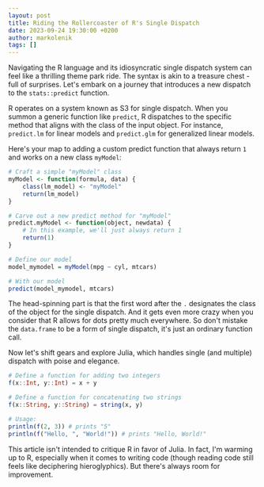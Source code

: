 ```yaml
---
layout: post
title: Riding the Rollercoaster of R's Single Dispatch
date: 2023-09-24 19:30:00 +0200
author: markolenik
tags: []
---
```


Navigating the R language and its idiosyncratic single dispatch system can feel like a thrilling theme park ride. The syntax is akin to a treasure chest - full of surprises. Let's embark on a journey that introduces a new dispatch to the `stats::predict` function.

R operates on a system known as S3 for single dispatch. When you summon a generic function like `predict`, R dispatches to the specific method that aligns with the class of the input object. For instance, `predict.lm` for linear models and `predict.glm` for generalized linear models.

Here's your map to adding a custom predict function that always return `1` and works on a new class `myModel`:

```R
# Craft a simple "myModel" class
myModel <- function(formula, data) {
    class(lm_model) <- "myModel"
    return(lm_model)
}

# Carve out a new predict method for "myModel"
predict.myModel <- function(object, newdata) {
    # In this example, we'll just always return 1
    return(1)
}

# Define our model
model_mymodel = myModel(mpg ~ cyl, mtcars)

# With our model
predict(model_mymodel, mtcars)
```

The head-spinning part is that the first word after the `.` designates the class of the object for the single dispatch. And it gets even more crazy when you consider that R allows for dots pretty much everywhere. So don't mistake the `data.frame` to be a form of single dispatch, it's just an ordinary function call.

Now let's shift gears and explore Julia, which handles single (and multiple) dispatch with poise and elegance.

```Julia
# Define a function for adding two integers
f(x::Int, y::Int) = x + y

# Define a function for concatenating two strings
f(x::String, y::String) = string(x, y)

# Usage:
println(f(2, 3)) # prints "5"
println(f("Hello, ", "World!")) # prints "Hello, World!"
```

This article isn't intended to critique R in favor of Julia. In fact, I'm warming up to R, especially when it comes to writing code (though reading code still feels like deciphering hieroglyphics). But there's always room for improvement.

